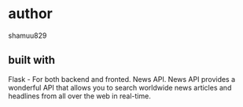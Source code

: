 # author

shamuu829

##  built with


Flask - For both backend and fronted.
News API. News API provides a wonderful API that allows you to search worldwide news articles and headlines from all over the web in real-time.
